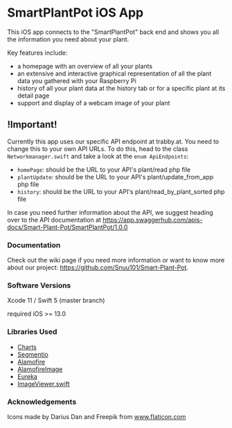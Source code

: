 # SmartPlantPot iOS App

This iOS app connects to the "SmartPlantPot" back end and shows you all the information you need about your plant. 

Key features include:

- a homepage with an overview of all your plants
- an extensive and interactive graphical representation of all the plant data you gathered with your Raspberry Pi
- history of all your plant data at the history tab or for a specific plant at its detail page
- support and display of a webcam image of your plant

## !Important!

Currently this app uses our specific API endpoint at trabby.at. You need to change this to your own API URLs. To do this, head to the class `Networkmanager.swift` and take a look at the `enum ApiEndpoints`:

- `homePage`: should be the URL to your API's plant/read php file
- `plantUpdate`: should be the URL to your API's plant/update_from_app php file
- `history`: should be the URL to your API's plant/read_by_plant_sorted php file

In case you need further information about the API, we suggest heading over to the API documentation at https://app.swaggerhub.com/apis-docs/Smart-Plant-Pot/SmartPlantPot/1.0.0

### Documentation

Check out the wiki page if you need more information or want to know more about our project: https://github.com/Snuu101/Smart-Plant-Pot.

### Software Versions

Xcode 11 / Swift 5 (master branch)

required iOS >= 13.0 

### Libraries Used

- [Charts](https://github.com/danielgindi/Charts)
- [Segmentio](https://github.com/Yalantis/Segmentio)
- [Alamofire](https://github.com/Alamofire/Alamofire)
- [AlamofireImage](https://github.com/Alamofire/AlamofireImage)
- [Eureka](https://github.com/xmartlabs/Eureka)
- [ImageViewer.swift](https://github.com/michaelhenry/ImageViewer.swift)

### Acknowledgements

Icons made by Darius Dan and Freepik from www.flaticon.com
